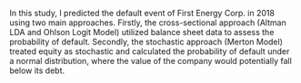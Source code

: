 In this study, I predicted the default event of First Energy Corp. in 2018 using two main approaches. Firstly, the cross-sectional approach (Altman LDA and Ohlson Logit Model) utilized balance sheet data to assess the probability of default. Secondly, the stochastic approach (Merton Model) treated equity as stochastic and calculated the probability of default under a normal distribution, where the value of the company would potentially fall below its debt.
